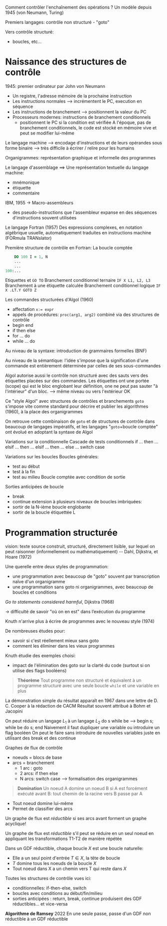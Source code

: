 Comment contrôler l'enchaînement des opérations ?
Un modèle depuis 1945 (von Neumann, Turing)

Premiers langages: contrôle non structuré - "goto"

Vers contrôle structuré:
* boucles, etc...

# Naissance des structures de contrôle

1945: premier ordinateur par John von Neumann
* Un registre, l'adresse mémoire de la prochaine instruction
* Les instructions normales --> incrémentent le PC, execution en séquence
* Les instructions de branchement --> positionnent la valeur du PC
* Processeurs modernes: instructions de branchement conditionnels
	* positionnent le PC si la condition est vérifiée
A l'époque, pas de branchement conditionnels, le code est stocké en mémoire vive et peut se modifier lui-même

Le langage machine
--> encodage d'instructions et de leurs opérandes sous forme binaire
--> très difficile à écrirer / relire pour les humains

Organigrammes: représentation graphique et informelle des programmes

Le langage d'assemblage ==>
Une représentation textuelle du langage machine:
* mnémonique
* étiquette
* commentaire

IBM, 1955 -> Macro-assembleurs
- des pseudo-instructions que l'assembleur expanse en des séquences d'instructions souvent utilisées

Le langage Fortran (1957)
Des expressions complexes, en notation algébrique usuelle, automatiquement traduites en instructions machine (FORmula TRANslator)

Première structure de contrôle en Fortran:
La boucle comptée
```fortran
	DO 100 I = 1, N
	...
	...
100:...
```

Etiquettes et `GO TO`
Branchement conditionnel ternaire `IF X L1, L2, L3`
Branchement à une étiquette calculée
Branchement conditionnel logique
`IF X .LT.Y GOTO Z`

Les commandes structurées d'Algol (1960)
- affectation `x:= expr`
- appels de procédures: `proc(arg1, arg2)`
combiné via des structures de contrôle
- begin end
- if then else
- for ... do
- while ... do

Au niveau de la syntaxe: introduction de grammaires formelles (BNF)

Au niveau de la sémantique: l'idée s'impose que la signification d'une commande est entièrement déterminée par celles de ses sous-commandes

Algol autorise aussi le contrôle non structuré avec des sauts vers des étiquettes placées sur des commandes.
Les étiquettes ont une portée (scope) qui est le bloc englobant leur définition, one ne peut pas sauter "à l'intérieur" d'un bloc. --> même niveau ou vers l'extérieur OK

Ce "style Algol" avec structures de contrôles et branchements `goto` s'impose vite comme standard pour décrire et publier les algorithmes (1960), à la place des organigrammes

On retrouve cette combinaison de `goto` et de structures de contrôle dans beaucoup de langages impératifs, et les langages "`goto`+boucle comptée" ont évolué en adoptant la syntaxe de Algol

Variations sur la conditionnelle
Cascade de tests conditionnels
if ...  then ... elsif ... then ... elsif ... then ... else ...
switch case

Variations sur les boucles
Boucles générales:
- test au début
- test à la fin
- test au milieu
Boucle comptée avec condition de sortie

Sorties anticipées de boucle
- break
- continue
extension à plusieurs niveaux de boucles imbriquées:
- sortir de la N-ième boucle englobante
- sortir de la boucle étiquettée L

# Programmation structurée

vision: texte source construit, structuré, directement lisible, sur lequel on peut raisonner (informellement ou mathématiquement) -- Dahl, Dijkstra, et Hoare (1972)

Une querelle entre deux styles de programmation:
- une programmation avec beaucoup de "goto" souvent par transcription naïve d'un organigramme
- une programmation sans goto ni organigrammes, avec beaucoup de boucles et conditions

_Go to statements considered harmful_, Dijkstra (1968)

-> difficulté de savoir "où on en est" dans l’exécution du programme

Knuth n'arrive plus à écrire de programmes avec le nouveau style (1974)

De nombreuses études pour:
- savoir si c'est réellement mieux sans goto
- comment les éliminer dans les vieux programmes

Knuth étudie des exemples choisi:
- impact de l'élimination des goto sur la clarté du code (surtout si on utilise des flags booléens)




> **Théorème**
> Tout programme non structuré et équivalent à un programme structuré avec une seule boucle `while` et une variable en plus

La démonstration simple du résultat apparaît en 1967 dans une lettre de D. C. Cooper à la rédaction de CACM
Résultat souvent attribué à Bohm et Jacopini

On peut réduire un langage $L_1$ à un langage $L_2$
do s while be --> begin s; while be do s; end
Naivement il faut dupliquer une variable ou introduire un flag booléen
On peut le faire sans introduire de nouvelles variables juste en utilisant des break et des continue

Graphes de flux de contrôle
- noeuds = blocs de base
- arcs = branchement
	- 1 arc : goto
	- 2 arcs: if then else
	- N arcs: switch case
--> formalisation des organigrammes

> **Domination**
> Un noeud A domine un noeud B si A est forcément exécuté avant B: tout chemin de la racine vers B passe par A
- Tout noeud domine lui-même
- Permet de classifier des arcs

Un graphe de flux est *réductible* si ses arcs avant forment un graphe acyclique!

Un graphe de flux est _réductible_ s'il peut se réduire en un seul noeud en appliquant les transformations T1-T2 de manière répétée 

Dans un GDF réductible, chaque boucle $X$ est une boucle naturelle:
- Elle a un seul point d'entrée $T \in X$, la tête de boucle
- $T$ domine tous les noeuds de la boucle $X$
- Tout noeud dans X a un chemin vers T qui reste dans $X$

Toutes les structures de contrôle vues ici:
- conditionnelles: if-then-else, switch
- boucles avec conditions au début/fin/milieu
- sorties anticipées : return, break, continue
produisent des GDF réductibles... et vice-versa

**Algorithme de Ramsey**
2022
En une seule passe, passe d'un GDF non réductible à un GDF réductible

